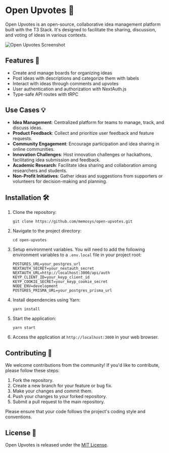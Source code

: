 # Open Upvotes 🚀

Open Upvotes is an open-source, collaborative idea management platform built with the T3 Stack. It's designed to facilitate the sharing, discussion, and voting of ideas in various contexts.

![Open Upvotes Screenshot](./screenshot.png)

## Features 🎁

-  Create and manage boards for organizing ideas
-  Post ideas with descriptions and categorize them with labels
-  Interact with ideas through comments and upvotes
-  User authentication and authorization with NextAuth.js
-  Type-safe API routes with tRPC

## Use Cases 💡

-  **Idea Management**: Centralized platform for teams to manage, track, and discuss ideas.
-  **Product Feedback**: Collect and prioritize user feedback and feature requests.
-  **Community Engagement**: Encourage participation and idea sharing in online communities.
-  **Innovation Challenges**: Host innovation challenges or hackathons, facilitating idea submission and feedback.
-  **Academic Research**: Facilitate idea sharing and collaboration among researchers and students.
-  **Non-Profit Initiatives**: Gather ideas and suggestions from supporters or volunteers for decision-making and planning.

## Installation 🛠️

1. Clone the repository:
    ```
    git clone https://github.com/memosys/open-upvotes.git
    ```
2. Navigate to the project directory:
    ```
    cd open-upvotes
    ```
3. Setup environment variables. You will need to add the following environment variables to a `.env.local` file in your project root:
    ```dotenv
    POSTGRES_URL=your_postgres_url
    NEXTAUTH_SECRET=your_nextauth_secret
    NEXTAUTH_URL=http://localhost:3000/api/auth
    KEYP_CLIENT_ID=your_keyp_client_id
    KEYP_COOKIE_SECRET=your_keyp_cookie_secret
    NODE_ENV=development
    POSTGRES_PRISMA_URL=your_postgres_prisma_url
    ```

4. Install dependencies using Yarn:
    ```
    yarn install
    ```
5. Start the application:
    ```
    yarn start
    ```
6. Access the application at `http://localhost:3000` in your web browser.

## Contributing 🤝

We welcome contributions from the community! If you'd like to contribute, please follow these steps:

1. Fork the repository.
2. Create a new branch for your feature or bug fix.
3. Make your changes and commit them.
4. Push your changes to your forked repository.
5. Submit a pull request to the main repository.

Please ensure that your code follows the project's coding style and conventions.

## License 📄

Open Upvotes is released under the [MIT License](https://opensource.org/licenses/MIT).
